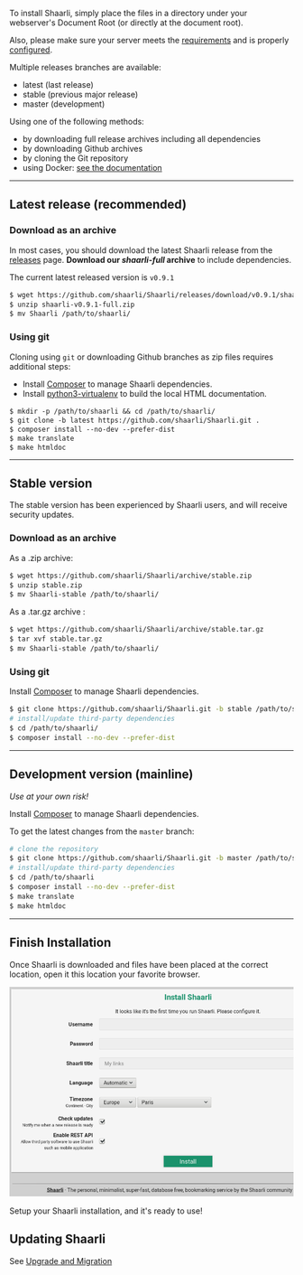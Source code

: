 To install Shaarli, simply place the files in a directory under your webserver's
Document Root (or directly at the document root).

Also, please make sure your server meets the [requirements](Server-requirements)
and is properly [configured](Server-configuration).

Multiple releases branches are available:

- latest (last release)
- stable (previous major release)
- master (development)

Using one of the following methods:

- by downloading full release archives including all dependencies
- by downloading Github archives
- by cloning the Git repository
- using Docker: [see the documentation](docker/shaarli-images.md)

--------------------------------------------------------------------------------

## Latest release (recommended)

### Download as an archive

In most cases, you should download the latest Shaarli release from the [releases](https://github.com/shaarli/Shaarli/releases) page. **Download our *shaarli-full* archive** to include dependencies.

The current latest released version is `v0.9.1`

```bash
$ wget https://github.com/shaarli/Shaarli/releases/download/v0.9.1/shaarli-v0.9.1-full.zip
$ unzip shaarli-v0.9.1-full.zip
$ mv Shaarli /path/to/shaarli/
```

### Using git

Cloning using `git` or downloading Github branches as zip files requires additional steps:

 * Install [Composer](Unit-tests.md#install_composer) to manage Shaarli dependencies.
 * Install [python3-virtualenv](https://pypi.python.org/pypi/virtualenv) to build the local HTML documentation.

```
$ mkdir -p /path/to/shaarli && cd /path/to/shaarli/
$ git clone -b latest https://github.com/shaarli/Shaarli.git .
$ composer install --no-dev --prefer-dist
$ make translate
$ make htmldoc
```

--------------------------------------------------------------------------------

## Stable version

The stable version has been experienced by Shaarli users, and will receive security updates.


### Download as an archive

As a .zip archive:

```bash
$ wget https://github.com/shaarli/Shaarli/archive/stable.zip
$ unzip stable.zip
$ mv Shaarli-stable /path/to/shaarli/
```

As a .tar.gz archive :

```bash
$ wget https://github.com/shaarli/Shaarli/archive/stable.tar.gz
$ tar xvf stable.tar.gz
$ mv Shaarli-stable /path/to/shaarli/
```

### Using git

Install [Composer](Unit-tests.md#install_composer) to manage Shaarli dependencies.

```bash
$ git clone https://github.com/shaarli/Shaarli.git -b stable /path/to/shaarli/
# install/update third-party dependencies
$ cd /path/to/shaarli/
$ composer install --no-dev --prefer-dist
```


--------------------------------------------------------------------------------

## Development version (mainline)

_Use at your own risk!_

Install [Composer](Unit-tests.md#install_composer) to manage Shaarli dependencies.

To get the latest changes from the `master` branch:

```bash
# clone the repository  
$ git clone https://github.com/shaarli/Shaarli.git -b master /path/to/shaarli/
# install/update third-party dependencies
$ cd /path/to/shaarli
$ composer install --no-dev --prefer-dist
$ make translate
$ make htmldoc
```

-------------------------------------------------------------------------------

## Finish Installation

Once Shaarli is downloaded and files have been placed at the correct location, open it this location your favorite browser.

![install screenshot](images/install-shaarli.png)

Setup your Shaarli installation, and it's ready to use!

## Updating Shaarli

See [Upgrade and Migration](Upgrade-and-migration)

